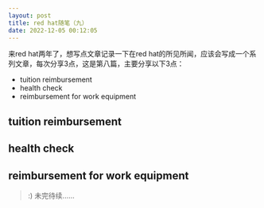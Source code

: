 ```yaml
---
layout: post
title: red hat随笔（九）
date: 2022-12-05 00:12:05
---
```


来red hat两年了，想写点文章记录一下在red hat的所见所闻，应该会写成一个系列文章，每次分享3点，这是第八篇，主要分享以下3点：

- tuition reimbursement
- health check
- reimbursement for work equipment

## tuition reimbursement



## health check



## reimbursement for work equipment



> :) 未完待续......
